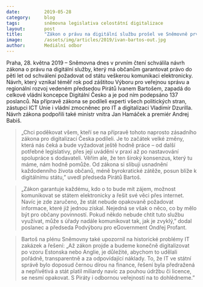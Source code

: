 ```yaml
---
date:         2019-05-28
category:     blog
tags:         sněmovna legislativa celostátní digitalizace
layout:       post
title:        "Zákon o právu na digitální službu prošel ve Sněmovně prvním čtením"
image:        /assets/img/articles/2019/ivan-bartos-out.jpg
author:       Mediální odbor
---
```


Praha, 28. května 2019 – Sněmovna dnes v prvním čtení schválila návrh zákona o právu na digitální služby, který má občanům garantovat právo do pěti let od schválení požadovat od státu veškerou komunikaci elektronicky. Návrh, který vznikal téměř rok pod záštitou Výboru pro veřejnou správu a regionální rozvoj vedeném předsedou Pirátů Ivanem Bartošem, zapadá do celkové vládní koncepce Digitální Česko a je pod ním podepsáno 137 poslanců. Na přípravě zákona se podíleli experti všech politických stran, zástupci ICT Unie i vládní zmocněnec pro IT a digitalizaci Vladimír Dzurilla. Návrh zákona podpořili také ministr vnitra Jan Hamáček a premiér Andrej Babiš.

> „Chci poděkovat všem, kteří se na přípravě tohoto naprosto zásadního zákona pro digitalizaci Česka podíleli. Je to začátek velké změny, která nás čeká a bude vyžadovat ještě hodně práce – od další potřebné legislativy, přes její uvádění v praxi až po nastavování spolupráce s dodavateli. Věřím ale, že ten široký konsenzus, který tu máme, nám hodně pomůže. Od zákona si slibuji usnadnění každodenního života občanů, méně byrokratické zátěže, posun blíže k digitálnímu státu,” uvedl předseda Pirátů Bartoš.

> „Zákon garantuje každému, kdo o to bude mít zájem, možnost komunikovat se státem elektronicky a řešit své věci přes internet. Navíc je zde zaručeno, že stát nebude opakovaně požadovat informace, které již jednou získal. Nejedná se však o něco, co by mělo být pro občany povinností. Pokud někdo nebude chtít tuto službu využívat, může s úřady nadále komunikovat tak, jak je zvyklý,” dodal poslanec a předseda Podvýboru pro eGovernment Ondřej Profant.

> Bartoš na plénu Sněmovny také upozornil na historické problémy IT zakázek a řešení: „Až zákon projde a budeme konečně digitalizovat po vzoru Estonska nebo Anglie, je důležité, abychom to udělali pořádně, transparentně a za odpovídající náklady. To, že IT ve státní správě bylo doposud černou dírou na finance, řešení byla předražená a nepřívětivá a stát platil miliardy navíc za pouhou údržbu či licence, se nesmí opakovat. S Piráty i odbornou veřejností na to dohlédneme.”
